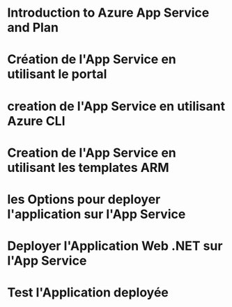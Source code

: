 # Introduction to Azure App Service and Plan 

# Création de l'App Service en utilisant le portal

# creation de l'App Service en utilisant Azure CLI

# Creation de l'App Service en utilisant les templates ARM

# les Options pour deployer l'application sur l'App Service

# Deployer l'Application Web .NET sur l'App Service

# Test l'Application deployée
